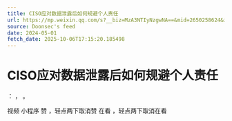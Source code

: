 ```yaml
---
title: CISO应对数据泄露后如何规避个人责任
url: https://mp.weixin.qq.com/s?__biz=MzA3NTIyNzgwNA==&mid=2650258624&idx=1&sn=06e74996866757264041f6c3eba402fe
source: Doonsec's feed
date: 2024-05-01
fetch_date: 2025-10-06T17:15:20.185498
---
```


# CISO应对数据泄露后如何规避个人责任

：
，
。

视频
小程序
赞
，轻点两下取消赞
在看
，轻点两下取消在看